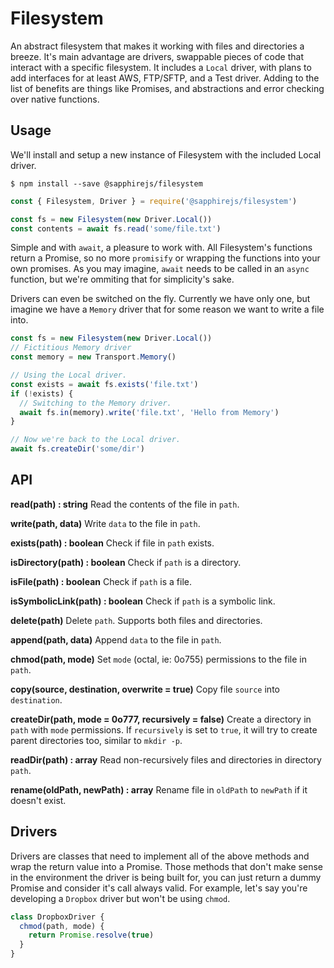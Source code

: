 # Filesystem

An abstract filesystem that makes it working with files and directories a breeze. It's main advantage are drivers, swappable pieces of code that interact with a specific filesystem. It includes a `Local` driver, with plans to add interfaces for at least AWS, FTP/SFTP, and a Test driver. Adding to the list of benefits are things like Promises, and abstractions and error checking over native functions.

## Usage

We'll install and setup a new instance of Filesystem with the included Local driver.

```
$ npm install --save @sapphirejs/filesystem
```

```js
const { Filesystem, Driver } = require('@sapphirejs/filesystem')

const fs = new Filesystem(new Driver.Local())
const contents = await fs.read('some/file.txt')
```

Simple and with `await`, a pleasure to work with. All Filesystem's functions return a Promise, so no more `promisify` or wrapping the functions into your own promises. As you may imagine, `await` needs to be called in an `async` function, but we're ommiting that for simplicity's sake.

Drivers can even be switched on the fly. Currently we have only one, but imagine we have a `Memory` driver that for some reason we want to write a file into.

```js
const fs = new Filesystem(new Driver.Local())
// Fictitious Memory driver
const memory = new Transport.Memory()

// Using the Local driver.
const exists = await fs.exists('file.txt')
if (!exists) {
  // Switching to the Memory driver.
  await fs.in(memory).write('file.txt', 'Hello from Memory')
}

// Now we're back to the Local driver.
await fs.createDir('some/dir')
```

## API

**read(path) : string**
Read the contents of the file in `path`.

**write(path, data)**
Write `data` to the file in `path`.

**exists(path) : boolean**
Check if file in `path` exists.

**isDirectory(path) : boolean**
Check if `path` is a directory.

**isFile(path) : boolean**
Check if `path` is a file.

**isSymbolicLink(path) : boolean**
Check if `path` is a symbolic link.

**delete(path)**
Delete `path`. Supports both files and directories.

**append(path, data)**
Append `data` to the file in `path`.

**chmod(path, mode)**
Set `mode` (octal, ie: 0o755) permissions to the file in `path`.

**copy(source, destination, overwrite = true)**
Copy file `source` into `destination`.

**createDir(path, mode = 0o777, recursively = false)**
Create a directory in `path` with `mode` permissions. If `recursively` is set to `true`, it will try to create parent directories too, similar to `mkdir -p`.

**readDir(path) : array**
Read non-recursively files and directories in directory `path`.

**rename(oldPath, newPath) : array**
Rename file in `oldPath` to `newPath` if it doesn't exist.

## Drivers

Drivers are classes that need to implement all of the above methods and wrap the return value into a Promise. Those methods that don't make sense in the environment the driver is being built for, you can just return a dummy Promise and consider it's call always valid. For example, let's say you're developing a `Dropbox` driver but won't be using `chmod`.

```js
class DropboxDriver {
  chmod(path, mode) {
    return Promise.resolve(true)
  }
}
```
